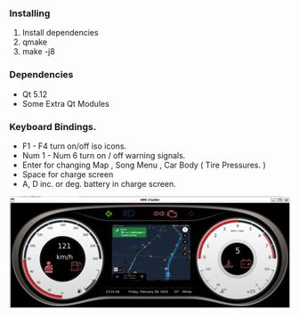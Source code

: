 ### Installing ###

1. Install dependencies
2. qmake
3. make -j8

### Dependencies ###

- Qt 5.12
- Some Extra Qt Modules

### Keyboard Bindings.
- F1 - F4 turn on/off iso icons.
- Num 1 - Num 6 turn on / off warning signals.
- Enter for changing Map , Song Menu , Car Body ( Tire Pressures. )
- Space for charge screen
- A, D inc. or deg. battery in charge screen.

![Alt text](images/demo.png)
